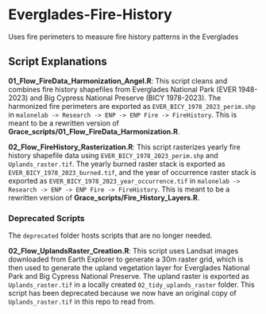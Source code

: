 # Everglades-Fire-History
Uses fire perimeters to measure fire history patterns in the Everglades

## Script Explanations

**01_Flow_FireData_Harmonization_Angel.R**: This script cleans and combines fire history shapefiles from Everglades National Park (EVER 1948-2023) and Big Cypress National Preserve (BICY 1978-2023). The harmonized fire perimeters are exported as `EVER_BICY_1978_2023_perim.shp` in `malonelab -> Research -> ENP -> ENP Fire -> FireHistory`. This is meant to be a rewritten version of **Grace_scripts/01_Flow_FireData_Harmonization.R**.

**02_Flow_FireHistory_Rasterization.R**: This script rasterizes yearly fire history shapefile data using `EVER_BICY_1978_2023_perim.shp` and `Uplands_raster.tif`. The yearly burned raster stack is exported as `EVER_BICY_1978_2023_burned.tif`, and the year of occurrence raster stack is exported as `EVER_BICY_1978_2023_year_occurrence.tif` in `malonelab -> Research -> ENP -> ENP Fire -> FireHistory`. This is meant to be a rewritten version of **Grace_scripts/Fire_History_Layers.R**.

### Deprecated Scripts

The `deprecated` folder hosts scripts that are no longer needed.

**02_Flow_UplandsRaster_Creation.R**: This script uses Landsat images downloaded from Earth Explorer to generate a 30m raster grid, which is then used to generate the upland vegetation layer for Everglades National Park and Big Cypress National Preserve. The upland raster is exported as `Uplands_raster.tif` in a locally created `02_tidy_uplands_raster` folder. This script has been deprecated because we now have an original copy of `Uplands_raster.tif` in this repo to read from.

